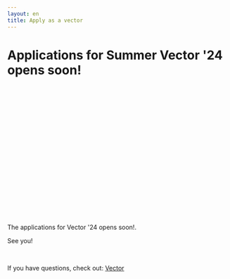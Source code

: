 ```yaml
---
layout: en
title: Apply as a vector
---
```


<h1 id="titel">Applications for Summer Vector '24 opens soon!</h1>

<div id="poster-image" style="margin: auto; width: 530px; height: 300px; background-image: url('/static/img/endeligåbent.gif');">
</div>

<p id ="n">The applications for Vector '24 opens soon!.</p>
<p id ="nn">See you!</p>
<br />


If you have questions, check out: <a href="/en/vektor">Vector</a>

<script>

  function showVectorApplication() {
    var div = document.getElementById("n")
    var n = document.getElementById("nn")
    var titel = document.getElementById("titel")
    titel.innerHTML = "The application for Vector'24 is open!"
    n.remove()
    div.innerHTML = '<br / ><a style="text-align: center;"href="https://forms.gle/LtButuFWY1TNc82RA"; target="_blank"><button class="applyBtn">Apply now!</button></a><br />'
  }

  var deadline = new Date("February 11, 2024 00:00:01");
  if (deadline > new Date) {
    showVectorApplication()
  }
    
</script>